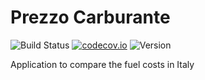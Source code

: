 # Prezzo Carburante
![Build Status](https://travis-ci.org/Enzo88/prezzoCarburante.svg?branch=master)
[![codecov.io](https://codecov.io/github/Enzo88/prezzoCarburante/coverage.svg?branch=master)](https://codecov.io/github/Enzo88/prezzoCarburante?branch=master)
![Version](https://img.shields.io/badge/version-0.1-blue.svg)

Application to compare the fuel costs in Italy
